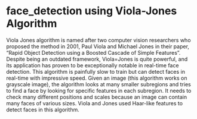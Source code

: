 # face_detection using Viola-Jones Algorithm
Viola Jones algorithm is named after two computer vision researchers who proposed the method in 2001, Paul Viola and Michael Jones in their paper, “Rapid Object Detection 
using a Boosted Cascade of Simple Features”. Despite being an outdated framework, Viola=Jones is quite powerful, and its application has proven to be exceptionally notable in real-time face detection. This algorithm is painfully slow to train but can detect faces in real-time with impressive speed. Given an image (this algorithm works on grayscale image), the algorithm looks at many smaller subregions and tries to find a face by looking for specific features in each subregion. It needs to check many different positions and scales because an image can contain many faces of various sizes. Viola and Jones used Haar-like features to detect faces in this algorithm.
